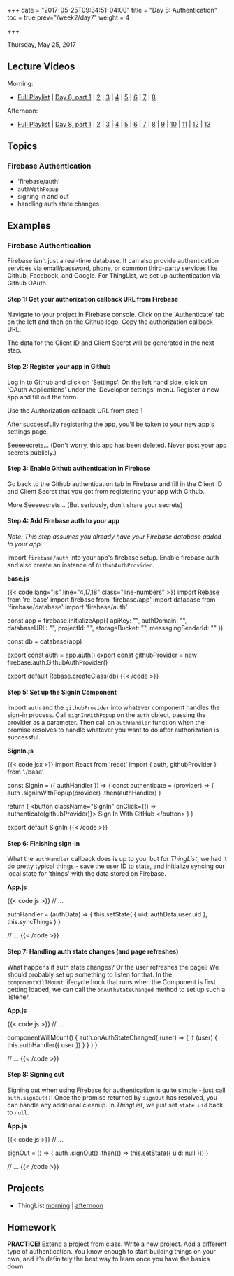 +++
date = "2017-05-25T09:34:51-04:00"
title = "Day 8: Authentication"
toc = true
prev="/week2/day7"
weight = 4

+++

<date>Thursday, May 25, 2017</date>

## Lecture Videos

Morning:

* [Full Playlist](https://www.youtube.com/playlist?list=PLuT2TqJuwaY_bcdBTgaK3S8VrN_6POv5F) | [Day 8, part 1](https://www.youtube.com/watch?v=KcKRs6EF2aQ&index=46&list=PLuT2TqJuwaY_bcdBTgaK3S8VrN_6POv5F) | [2](https://www.youtube.com/watch?v=PqBGnicbwBo&index=47&list=PLuT2TqJuwaY_bcdBTgaK3S8VrN_6POv5F) | [3](https://www.youtube.com/watch?v=Qgb9slE1Vy8&index=48&list=PLuT2TqJuwaY_bcdBTgaK3S8VrN_6POv5F) | [4](https://www.youtube.com/watch?v=Y4flcs43y2I&index=49&list=PLuT2TqJuwaY_bcdBTgaK3S8VrN_6POv5F) | [5](https://www.youtube.com/watch?v=Rs5qHdIcJdg&index=50&list=PLuT2TqJuwaY_bcdBTgaK3S8VrN_6POv5F) | [6](https://www.youtube.com/watch?v=Nqln3z3Qm3A&index=51&list=PLuT2TqJuwaY_bcdBTgaK3S8VrN_6POv5F) | [7](https://www.youtube.com/watch?v=w4Hm_YkP7O8&index=52&list=PLuT2TqJuwaY_bcdBTgaK3S8VrN_6POv5F) | [8](https://www.youtube.com/watch?v=NNhIOZ7scH8&index=53&list=PLuT2TqJuwaY_bcdBTgaK3S8VrN_6POv5F)

Afternoon:

* [Full Playlist](https://www.youtube.com/playlist?list=PLuT2TqJuwaY8syQZ9ERbc2gtX_v1m2xqG) | [Day 8, part 1](https://www.youtube.com/watch?v=MPwdC4keEa8&list=PLuT2TqJuwaY8syQZ9ERbc2gtX_v1m2xqG&index=62) | [2](https://www.youtube.com/watch?v=fV4Nj-qyrCs&t=2s&list=PLuT2TqJuwaY8syQZ9ERbc2gtX_v1m2xqG&index=63) | [3](https://www.youtube.com/watch?v=pyV2ch1Z6kc&t=1s&list=PLuT2TqJuwaY8syQZ9ERbc2gtX_v1m2xqG&index=64) | [4](https://www.youtube.com/watch?v=hrUmU-Xe-5k&t=4s&list=PLuT2TqJuwaY8syQZ9ERbc2gtX_v1m2xqG&index=65) | [5](https://www.youtube.com/watch?v=J60k6tSosfs&t=6s&list=PLuT2TqJuwaY8syQZ9ERbc2gtX_v1m2xqG&index=66) | [6](https://www.youtube.com/watch?v=KQQqja3IlYg&t=3s&list=PLuT2TqJuwaY8syQZ9ERbc2gtX_v1m2xqG&index=67) | [7](https://www.youtube.com/watch?v=zJgYth64v7U&list=PLuT2TqJuwaY8syQZ9ERbc2gtX_v1m2xqG&index=68) | [8](https://www.youtube.com/watch?v=qDYMyPwjmCk&list=PLuT2TqJuwaY8syQZ9ERbc2gtX_v1m2xqG&index=69) | [9](https://www.youtube.com/watch?v=CqLtfW4fdbc&t=655s&list=PLuT2TqJuwaY8syQZ9ERbc2gtX_v1m2xqG&index=70) | [10](https://www.youtube.com/watch?v=9wrGqsY15ds&t=5s&list=PLuT2TqJuwaY8syQZ9ERbc2gtX_v1m2xqG&index=71) | [11](https://www.youtube.com/watch?v=dfztTfau9qo&t=394s&list=PLuT2TqJuwaY8syQZ9ERbc2gtX_v1m2xqG&index=72) | [12](https://www.youtube.com/watch?v=HkWNB-GCUPI&list=PLuT2TqJuwaY8syQZ9ERbc2gtX_v1m2xqG&index=73) | [13](https://www.youtube.com/watch?v=yak0SVTJ9Zc&list=PLuT2TqJuwaY8syQZ9ERbc2gtX_v1m2xqG&index=74)

## Topics

### Firebase Authentication

* 'firebase/auth'
* `authWithPopup`
* signing in and out
* handling auth state changes

## Examples

### Firebase Authentication

Firebase isn't just a real-time database.  It can also provide authentication services via email/password, phone, or common third-party services like Github, Facebook, and Google. For ThingList, we set up authentication via Github OAuth.

#### Step 1: Get your authorization callback URL from Firebase

Navigate to your project in Firebase console.  Click on the 'Authenticate' tab on the left and then on the Github logo.  Copy the authorization callback URL.

<div class="img firebase-enable-github"><span>The data for the Client ID and Client Secret will be generated in the next step.</span></div>

#### Step 2: Register your app in Github

Log in to Github and click on 'Settings'.  On the left hand side, click on 'OAuth Applications' under the 'Developer settings' menu.  Register a new app and fill out the form.

<div class="img github-oauth-new-registration"><span>Use the Authorization callback URL from step 1</span></div>

After successfully registering the app, you'll be taken to your new app's settings page.

<div class="img github-oauth-secrets"><span>Seeeeecrets...  (Don't worry, this app has been deleted. Never post your app secrets publicly.)</span></div>

#### Step 3: Enable Github authentication in Firebase

Go back to the Github authentication tab in Firebase and fill in the Client ID and Client Secret that you got from registering your app with Github.

<div class="img firebase-github-secrets"><span>More Seeeeecrets...  (But seriously, don't share your secrets)</span></div>

#### Step 4: Add Firebase auth to your app

_Note: This step assumes you already have your Firebase database added to your app._ 

Import `firebase/auth` into your app's firebase setup.  Enable firebase auth and also create an instance of `GithubAuthProvider`.

**base.js**

{{< code lang="js" line="4,17,18" class="line-numbers" >}}
import Rebase from 're-base'
import firebase from 'firebase/app'
import database from 'firebase/database'
import 'firebase/auth'

const app = firebase.initializeApp({
  apiKey: "",
  authDomain: "",
  databaseURL: "",
  projectId: "",
  storageBucket: "",
  messagingSenderId: ""
})

const db = database(app)

export const auth = app.auth()
export const githubProvider = new firebase.auth.GithubAuthProvider()

export default Rebase.createClass(db)
{{< /code >}}

#### Step 5: Set up the SignIn Component

Import `auth` and the `githubProvider` into whatever component handles the sign-in process.  Call `signInWithPopup` on the `auth` object, passing the provider as a parameter.  Then call an `authHandler` function when the promise resolves to handle whatever you want to do after authorization is successful.

**SignIn.js**

{{< code jsx >}}
import React from 'react'
import { auth, githubProvider } from './base'

const SignIn = ({ authHandler }) => {
  const authenticate = (provider) => {
    auth
      .signInWithPopup(provider)
      .then(authHandler)
  }

  return (
    &lt;button className="SignIn" onClick={() => authenticate(githubProvider)}&gt;
      Sign In With GitHub
    &lt;/button&gt;
  )
}

export default SignIn
{{< /code >}}

#### Step 6: Finishing sign-in

What the `authHandler` callback does is up to you, but for _ThingList_, we had it do pretty typical things - save the user ID to state, and initialize syncing our local state for 'things' with the data stored on Firebase.

**App.js**

{{< code js >}}
// ...

authHandler = (authData) => {
  this.setState(
    { uid: authData.user.uid },
    this.syncThings
  )
}

// ...
{{< /code >}}

#### Step 7: Handling auth state changes (and page refreshes)

What happens if auth state changes?  Or the user refreshes the page?  We should probably set up something to listen for that.  In the `componentWillMount` lifecycle hook that runs when the Component is first getting loaded, we can call the `onAuthStateChanged` method to set up such a listener.

**App.js**

{{< code js >}}
// ...

componentWillMount() {
  auth.onAuthStateChanged(
    (user) => {
      if (user) {
        this.authHandler({ user })
      }
    }
  )
}

// ...
{{< /code >}}

#### Step 8: Signing out

Signing out when using Firebase for authentication is quite simple - just call `auth.signOut()`!  Once the promise returned by `signOut` has resolved, you can handle any additional cleanup.  In _ThingList_, we just set `state.uid` back to `null`.

**App.js**

{{< code js >}}
// ...

signOut = () => {
  auth
    .signOut()
    .then(() => this.setState({ uid: null }))
}

// ...
{{< /code >}}

## Projects

* ThingList [morning](https://github.com/xtbc17s1/thing-list/tree/bb66ddd5b3a562f2dd3a20c1b284fe23b9f71b59) | [afternoon](https://github.com/xtbc17s1/thing-list/tree/040e15b7cbcb0d4c06c36940c2c12759b495fc73)

## Homework

**PRACTICE!**  Extend a project from class.  Write a new project.  Add a different type of authentication.  You know enough to start building things on your own, and it's definitely the best way to learn once you have the basics down.